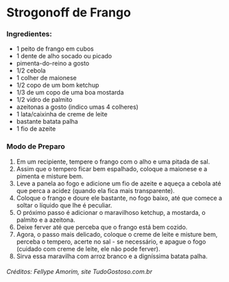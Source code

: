 # Strogonoff de Frango

### Ingredientes:
 - 1 peito de frango em cubos
 - 1 dente de alho socado ou picado
 - pimenta-do-reino a gosto
 - 1/2 cebola
 - 1 colher de maionese
 - 1/2 copo de um bom ketchup
 - 1/3 de um copo de uma boa mostarda
 - 1/2 vidro de palmito
 - azeitonas a gosto (indico umas 4 colheres)
 - 1 lata/caixinha de creme de leite
 - bastante batata palha
 - 1 fio de azeite
 
### Modo de Preparo

 1. Em um recipiente, tempere o frango com o alho e uma pitada de sal.
 2. Assim que o tempero ficar bem espalhado, coloque a maionese e a pimenta e misture bem.
 3. Leve a panela ao fogo e adicione um fio de azeite e aqueça a cebola até que perca a acidez (quando ela fica mais transparente).
 4. Coloque o frango e doure ele bastante, no fogo baixo, até que comece a soltar o líquido que lhe é peculiar.
 5. O próximo passo é adicionar o maravilhoso ketchup, a mostarda, o palmito e a azeitona.
 6. Deixe ferver até que perceba que o frango está bem cozido.
 7. Agora, o passo mais delicado, coloque o creme de leite e misture bem, perceba o tempero, acerte no sal - se necessário, e apague o fogo (cuidado com creme de leite, ele não pode ferver).
 8. Sirva essa maravilha com arroz branco e a digníssima batata palha.
 
 ###### Créditos: Fellype Amorim, site TudoGostoso.com.br




